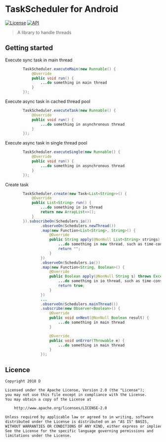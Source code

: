 # TaskScheduler for Android

[![License](https://img.shields.io/badge/license-Apache%202-green.svg)](https://www.apache.org/licenses/LICENSE-2.0)
[![API](https://img.shields.io/badge/API-9%2B-green.svg?style=flat)](https://android-arsenal.com/api?level=9)

> A library to handle threads

## Getting started

Execute sync task in main thread

```java
        TaskScheduler.executeMain(new Runnable() {
            @Override
            public void run() {
                ...do something in main thread
            }
        });
```

Execute async task in cached thread pool

```java
        TaskScheduler.executeTask(new Runnable() {
            @Override
            public void run() {
                ...do something in asynchronous thread
            }
        });
```

Execute async task in single thread pool

```java
        TaskScheduler.executeSingle(new Runnable() {
            @Override
            public void run() {
                ...do something in asynchronous thread
            }
        });
```

Create task

```java
        TaskScheduler.create(new Task<List<String>>() {
            @Override
            public List<String> run() {
                ...do something in io thread
                return new ArrayList<>();
            }
        }).subscribeOn(Schedulers.io())
                .observeOn(Schedulers.newThread())
                .map(new Function<List<String>, String>() {
                    @Override
                    public String apply(@NonNull List<String> strings) throws Exception {
                        ...do something in new thread, such as time-consuming, map conversion, etc.
                        return "";
                    }
                })
                .observeOn(Schedulers.io())
                .map(new Function<String, Boolean>() {
                    @Override
                    public Boolean apply(@NonNull String s) throws Exception {
                        ...do something in io thread, such as time-consuming, map conversion, etc.
                        return true;
                    }
                })
                ...
                .observeOn(Schedulers.mainThread())
                .subscribe(new Observer<Boolean>() {
                    @Override
                    public void onNext(@NonNull Boolean result) {
                        ...do something in main thread
                    }

                    @Override
                    public void onError(Throwable e) {
                        ...do something in main thread
                    }
                });
```

## Licence

```txt
Copyright 2018 D

Licensed under the Apache License, Version 2.0 (the "License");
you may not use this file except in compliance with the License.
You may obtain a copy of the License at

    http://www.apache.org/licenses/LICENSE-2.0

Unless required by applicable law or agreed to in writing, software
distributed under the License is distributed on an "AS IS" BASIS,
WITHOUT WARRANTIES OR CONDITIONS OF ANY KIND, either express or implied.
See the License for the specific language governing permissions and
limitations under the License.
```
